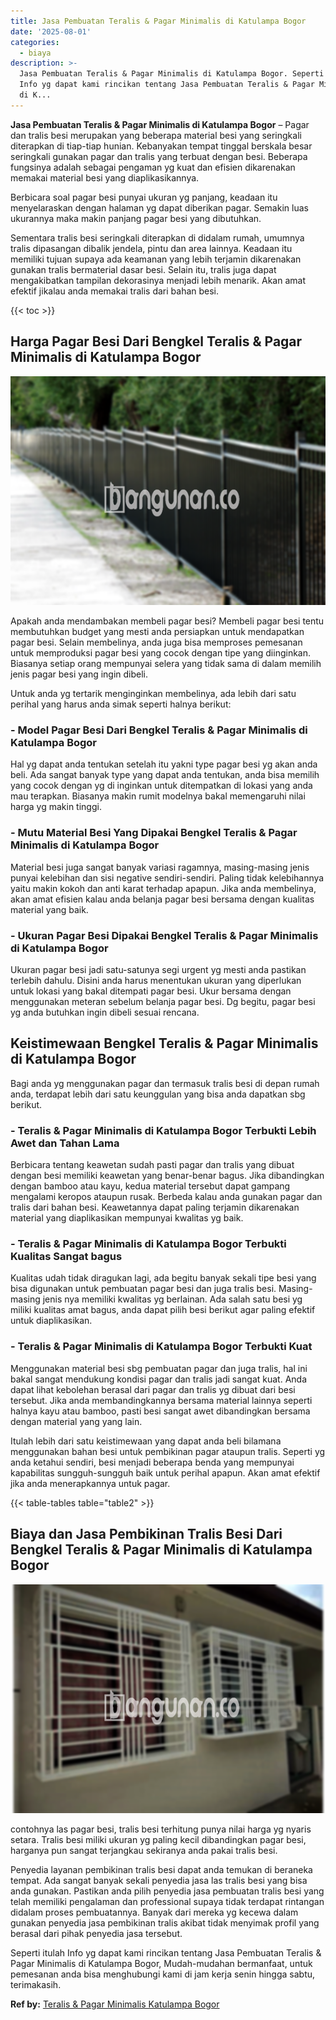 ```yaml
---
title: Jasa Pembuatan Teralis & Pagar Minimalis di Katulampa Bogor
date: '2025-08-01'
categories:
  - biaya
description: >-
  Jasa Pembuatan Teralis & Pagar Minimalis di Katulampa Bogor. Seperti itulah
  Info yg dapat kami rincikan tentang Jasa Pembuatan Teralis & Pagar Minimalis
  di K...
---
```


**Jasa Pembuatan Teralis & Pagar Minimalis di Katulampa Bogor** – Pagar dan tralis besi merupakan yang beberapa material besi yang seringkali diterapkan di tiap-tiap hunian. Kebanyakan tempat tinggal berskala besar seringkali gunakan pagar dan tralis yang terbuat dengan besi. Beberapa fungsinya adalah sebagai pengaman yg kuat dan efisien dikarenakan memakai material besi yang diaplikasikannya.

Berbicara soal pagar besi punyai ukuran yg panjang, keadaan itu menyelaraskan dengan halaman yg dapat diberikan pagar. Semakin luas ukurannya maka makin panjang pagar besi yang dibutuhkan.

Sementara tralis besi seringkali diterapkan di didalam rumah, umumnya tralis dipasangan dibalik jendela, pintu dan area lainnya. Keadaan itu memiliki tujuan supaya ada keamanan yang lebih terjamin dikarenakan gunakan tralis bermaterial dasar besi. Selain itu, tralis juga dapat mengakibatkan tampilan dekorasinya menjadi lebih menarik. Akan amat efektif jikalau anda memakai tralis dari bahan besi.

{{< toc >}}

## Harga Pagar Besi Dari Bengkel Teralis & Pagar Minimalis di Katulampa Bogor

![Jasa Pembuatan Teralis & Pagar Minimalis di Katulampa Bogor](/images/pagar-minimalis-murah-64.png)

Apakah anda mendambakan membeli pagar besi? Membeli pagar besi tentu membutuhkan budget yang mesti anda persiapkan untuk mendapatkan pagar besi. Selain membelinya, anda juga bisa memproses pemesanan untuk memproduksi pagar besi yang cocok dengan tipe yang diinginkan. Biasanya setiap orang mempunyai selera yang tidak sama di dalam memilih jenis pagar besi yang ingin dibeli.

Untuk anda yg tertarik menginginkan membelinya, ada lebih dari satu perihal yang harus anda simak seperti halnya berikut:
### \- Model Pagar Besi Dari Bengkel Teralis & Pagar Minimalis di Katulampa Bogor

Hal yg dapat anda tentukan setelah itu yakni type pagar besi yg akan anda beli. Ada sangat banyak type yang dapat anda tentukan, anda bisa memilih yang cocok dengan yg di inginkan untuk ditempatkan di lokasi yang anda mau terapkan. Biasanya makin rumit modelnya bakal memengaruhi nilai harga yg makin tinggi.

### \- Mutu Material Besi Yang Dipakai Bengkel Teralis & Pagar Minimalis di Katulampa Bogor

Material besi juga sangat banyak variasi ragamnya, masing-masing jenis punyai kelebihan dan sisi negative sendiri-sendiri. Paling tidak kelebihannya yaitu makin kokoh dan anti karat terhadap apapun. Jika anda membelinya, akan amat efisien kalau anda belanja pagar besi bersama dengan kualitas material yang baik.

### \- Ukuran Pagar Besi Dipakai Bengkel Teralis & Pagar Minimalis di Katulampa Bogor

Ukuran pagar besi jadi satu-satunya segi urgent yg mesti anda pastikan terlebih dahulu. Disini anda harus menentukan ukuran yang diperlukan untuk lokasi yang bakal ditempati pagar besi. Ukur bersama dengan menggunakan meteran sebelum belanja pagar besi. Dg begitu, pagar besi yg anda butuhkan ingin dibeli sesuai rencana.

## Keistimewaan Bengkel Teralis & Pagar Minimalis di Katulampa Bogor

Bagi anda yg menggunakan pagar dan termasuk tralis besi di depan rumah anda, terdapat lebih dari satu keunggulan yang bisa anda dapatkan sbg berikut.

### \- Teralis & Pagar Minimalis di Katulampa Bogor Terbukti Lebih Awet dan Tahan Lama

Berbicara tentang keawetan sudah pasti pagar dan tralis yang dibuat dengan besi memiliki keawetan yang benar-benar bagus. Jika dibandingkan dengan bamboo atau kayu, kedua material tersebut dapat gampang mengalami keropos ataupun rusak. Berbeda kalau anda gunakan pagar dan tralis dari bahan besi. Keawetannya dapat paling terjamin dikarenakan material yang diaplikasikan mempunyai kwalitas yg baik.

### \- Teralis & Pagar Minimalis di Katulampa Bogor Terbukti Kualitas Sangat bagus

Kualitas udah tidak diragukan lagi, ada begitu banyak sekali tipe besi yang bisa digunakan untuk pembuatan pagar besi dan juga tralis besi. Masing-masing jenis nya memiliki kwalitas yg berlainan. Ada salah satu besi yg miliki kualitas amat bagus, anda dapat pilih besi berikut agar paling efektif untuk diaplikasikan.

### \- Teralis & Pagar Minimalis di Katulampa Bogor Terbukti Kuat

Menggunakan material besi sbg pembuatan pagar dan juga tralis, hal ini bakal sangat mendukung kondisi pagar dan tralis jadi sangat kuat. Anda dapat lihat kebolehan berasal dari pagar dan tralis yg dibuat dari besi tersebut. Jika anda membandingkannya bersama material lainnya seperti halnya kayu atau bamboo, pasti besi sangat awet dibandingkan bersama dengan material yang yang lain.

Itulah lebih dari satu keistimewaan yang dapat anda beli bilamana menggunakan bahan besi untuk pembikinan pagar ataupun tralis. Seperti yg anda ketahui sendiri, besi menjadi beberapa benda yang mempunyai kapabilitas sungguh-sungguh baik untuk perihal apapun. Akan amat efektif jika anda menerapkannya untuk pagar.

{{< table-tables table="table2" >}}

## Biaya dan Jasa Pembikinan Tralis Besi Dari Bengkel Teralis & Pagar Minimalis di Katulampa Bogor

![Jasa Pembuatan Teralis & Pagar Minimalis di Katulampa Bogor](/images/teralis-minimalis-murah-23.png)

contohnya las pagar besi, tralis besi terhitung punya nilai harga yg nyaris setara. Tralis besi miliki ukuran yg paling kecil dibandingkan pagar besi, harganya pun sangat terjangkau sekiranya anda pakai tralis besi.

Penyedia layanan pembikinan tralis besi dapat anda temukan di beraneka tempat. Ada sangat banyak sekali penyedia jasa las tralis besi yang bisa anda gunakan. Pastikan anda pilih penyedia jasa pembuatan tralis besi yang telah memiliki pengalaman dan professional supaya tidak terdapat rintangan didalam proses pembuatannya. Banyak dari mereka yg kecewa dalam gunakan penyedia jasa pembikinan tralis akibat tidak menyimak profil yang berasal dari pihak penyedia jasa tersebut.

Seperti itulah Info yg dapat kami rincikan tentang Jasa Pembuatan Teralis & Pagar Minimalis di Katulampa Bogor, Mudah-mudahan bermanfaat, untuk pemesanan anda bisa menghubungi kami di jam kerja senin hingga sabtu, terimakasih.

**Ref by:** [Teralis & Pagar Minimalis Katulampa Bogor](https://id.wikipedia.org/wiki/Teralis)
